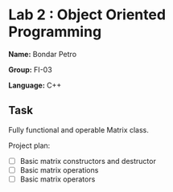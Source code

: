 # Lab 2 : Object Oriented Programming
**Name:** Bondar Petro

**Group:** FI-03

**Language:**  C++

## Task
Fully functional and operable Matrix class.

Project plan:
- [ ] Basic matrix constructors and destructor
- [ ] Basic matrix operations
- [ ] Basic matrix operators